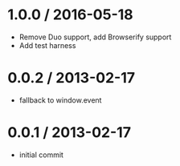 1.0.0 / 2016-05-18 
==================

  * Remove Duo support, add Browserify support
  * Add test harness

0.0.2 / 2013-02-17 
==================

  * fallback to window.event

0.0.1 / 2013-02-17 
==================

  * initial commit
